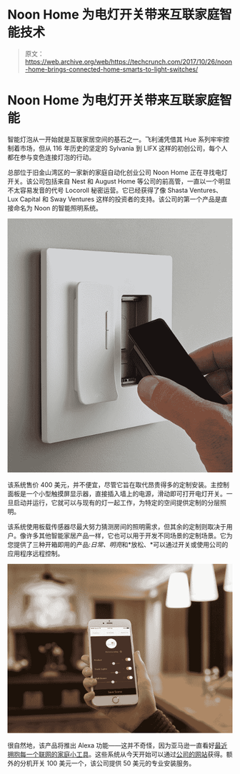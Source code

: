 # Noon Home 为电灯开关带来互联家庭智能技术 

> 原文：<https://web.archive.org/web/https://techcrunch.com/2017/10/26/noon-home-brings-connected-home-smarts-to-light-switches/>

# Noon Home 为电灯开关带来互联家庭智能

智能灯泡从一开始就是互联家居空间的基石之一。飞利浦凭借其 Hue 系列牢牢控制着市场，但从 116 年历史的坚定的 Sylvania 到 LIFX 这样的初创公司，每个人都在参与变色连接灯泡的行动。

总部位于旧金山湾区的一家新的家庭自动化创业公司 Noon Home 正在寻找电灯开关。该公司包括来自 Nest 和 August Home 等公司的前高管，一直以一个明显不太容易发音的代号 Locoroll 秘密运营。它已经获得了像 Shasta Ventures、Lux Capital 和 Sway Ventures 这样的投资者的支持。该公司的第一个产品是直接命名为 Noon 的智能照明系统。

![](img/689bc840483214bf815f8bc9d4352b22.png)

该系统售价 400 美元，并不便宜，尽管它旨在取代昂贵得多的定制安装。主控制面板是一个小型触摸屏显示器，直接插入墙上的电源，滑动即可打开电灯开关。一旦启动并运行，它就可以与现有的灯一起工作，为特定的空间提供定制的分层照明。

该系统使用板载传感器尽最大努力猜测房间的照明需求，但其余的定制则取决于用户。像许多其他智能家居产品一样，它也可以用于开发不同场景的定制场景。它为您提供了三种开箱即用的产品:*日常、明亮*和*放松、*可以通过开关或使用公司的应用程序远程控制。

![](img/3c9bd3ecbd55251f2ab6bd367f6cc46f.png)

很自然地，该产品将推出 Alexa 功能——这并不奇怪，因为亚马逊一直看好[最近拥抱每一个联网的家庭小工具](https://web.archive.org/web/20221025222700/https://beta.techcrunch.com/2017/10/24/amazon-echo-plus-review-youll-probably-want-the-standard-echo-instead/)。这些系统从今天开始可以通过[公司的网站](https://web.archive.org/web/20221025222700/https://noonhome.com/)获得。额外的分机开关 100 美元一个，该公司提供 50 美元的专业安装服务。